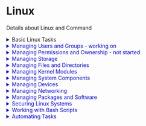 # Linux
Details about Linux and Command

 

<details>
  <summary>Basic Linux Tasks </summary>
  
## The CLI (Command-Line Interface)
● In Linux, users interact with the system through text commands entered at a prompt.
● The CLI presents a command prompt, and users enter commands to interact with the system.



</details>




<details>
  <summary style="color: blue;">Managing Users and Groups - working on</summary>
  
## Assume Superuser Privileges

<h3 style="color: green;"> User Accounts </h3>

● Accounts represent users and services in Linux. <br>
● User accounts have attributes like passwords, group memberships, comments, etc.<br>
● Three types of accounts: root (superuser), standard user, and service accounts.<br>

<h3> Superuser</h3>

● Root account serves as the local administrator and security context for some applications. <br>
● Logging in directly as the root user is discouraged due to its extensive privileges.<br>
● "Principle of Least Privilege" suggests giving users the minimum necessary access for their tasks. <br>

<h3> The su Command </h3>

● Used to switch between user identities, allowing users to act as root.<br>
● The <b> su - </b> command launches a new shell as the target user.<br>
● The syntax is <b> su [-] [user name] </b>.<br>

<h3> The sudo Command </h3>

● Delegates specific commands to users, avoiding granting full root privileges. <br>
● Configuration is done in the <b> /etc/sudoers </b> file using the visudo editor.<br>
● The syntax is <b> sudo [options] {command} </b>.<br>

<h3>The sudoedit Command</h3>

● Enables users to edit files with their credentials, even if the file requires root privileges. <br>
● Must be configured in the <b> /etc/sudoers file </b>.<br>
● The syntax is <b>sudoedit [options] {file name}</b>.<br>

<h3>The visudo Command</h3>

● Used to edit the <b> /etc/sudoers </b> file securely to avoid syntax errors.<br>
● Syntax: <b>visudo [options] </b>.<br>


<h3>The wheel Group</h3>

● Many Linux distributions disable the root account for users and grant administrative privileges through the wheel group.<br>
● Members of the wheel group can use sudo to perform administrative tasks.<br>
● Membership in the wheel group should be carefully controlled.<br>


## Create, Modify, and Delete Users


<h3>The useradd Command</h3>

● Used for creating user accounts and configuring basic settings.<br>
● Default settings for the account are stored in /etc/login.defs. ● Home directories are created under /home by default.<br>
● The useradd command does not set a password by default.<br>
● Syntax: useradd [options] [user name].<br>


<h3>The passwd Command</h3>

● Used for setting or resetting user passwords.<br>
● Users can change their passwords themselves using this command.<br>
● Also used to set the initial password when creating an account.<br>
● Syntax: passwd [user name].<br>


<h3> The /etc/passwd File</h3>

● Stores user account information.<br>
● Contains fields: User name, Password (usually 'x'), User ID, Group ID, Comment (full name), Home directory, and Login shell.<br>
● Properly edited using user management commands, not manual editing.<br>


<h3>The /etc/shadow File</h3>

● Modern storage location for hashed passwords and additional account info.<br>
● Only root has access to its content for enhanced security.<br>
● Prevents users from accessing each other's password hashes.<br>


<h3>The /etc/shadow File Format</h3>
● Fields include User name, Password hash, Days since password changed (from 01-01-1970), Days before password must be changed, Days until user is warned to change password, Days after password expires for account disablement.<br>






</details>


<details>
  <summary style="color: blue;" >Managing Permissions and Ownership - not started </summary>
  
  Content for section 3 goes here.
</details>





<details>
  <summary style="color: blue;">Managing Storage</summary>
  
  Content for section 3 goes here.
</details>






<details>
  <summary style="color: blue;">Managing Files and Directories</summary>
  
  Content for section 3 goes here.
</details>




<details>
  <summary style="color: blue;">Managing Kernel Modules</summary>
  
  Content for section 3 goes here.
</details>




<details>
  <summary style="color: blue;">Managing System Components</summary>
  
  Content for section 3 goes here.
</details>





<details>
  <summary style="color: blue;">Managing Devices</summary>
  
  Content for section 3 goes here.
</details>





<details>
  <summary style="color: blue;">Managing Networking</summary>
  
  Content for section 3 goes here.
</details>




<details>
  <summary style="color: blue;">Managing Packages and Software</summary>
  
  Content for section 3 goes here.
</details>




<details>
  <summary style="color: blue;">Securing Linux Systems</summary>
  
  Content for section 3 goes here.
</details>




<details>
  <summary style="color: blue;">Working with Bash Scripts</summary>
  
  Content for section 3 goes here.
</details>






<details>
  <summary style="color: blue;">Automating Tasks</summary>
  
  Content for section 3 goes here.
</details>





